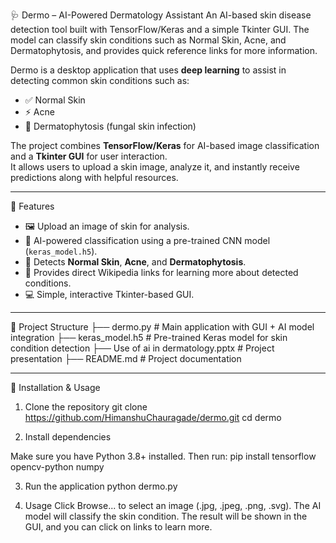 🩺 Dermo – AI-Powered Dermatology Assistant
An AI-based skin disease detection tool built with TensorFlow/Keras and a simple Tkinter GUI. The model can classify skin conditions such as Normal Skin, Acne, and Dermatophytosis, and provides quick reference links for more information.

Dermo is a desktop application that uses **deep learning** to assist in detecting common skin conditions such as:
- ✅ Normal Skin  
- ⚡ Acne  
- 🌱 Dermatophytosis (fungal skin infection)  

The project combines **TensorFlow/Keras** for AI-based image classification and a **Tkinter GUI** for user interaction.  
It allows users to upload a skin image, analyze it, and instantly receive predictions along with helpful resources.  

---

📌 Features
- 🖼️ Upload an image of skin for analysis.  
- 🤖 AI-powered classification using a pre-trained CNN model (`keras_model.h5`).  
- 🧾 Detects **Normal Skin**, **Acne**, and **Dermatophytosis**.  
- 🔗 Provides direct Wikipedia links for learning more about detected conditions.  
- 💻 Simple, interactive Tkinter-based GUI.  

---

📂 Project Structure
├── dermo.py # Main application with GUI + AI model integration
├── keras_model.h5 # Pre-trained Keras model for skin condition detection
├── Use of ai in dermatology.pptx # Project presentation
├── README.md # Project documentation

---

🚀 Installation & Usage

1. Clone the repository
git clone https://github.com/HimanshuChauragade/dermo.git
cd dermo

2. Install dependencies

Make sure you have Python 3.8+ installed. Then run:
pip install tensorflow opencv-python numpy

3. Run the application
python dermo.py

4. Usage
Click Browse... to select an image (.jpg, .jpeg, .png, .svg).
The AI model will classify the skin condition.
The result will be shown in the GUI, and you can click on links to learn more.
